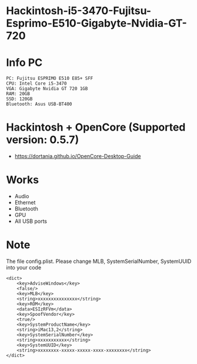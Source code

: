# Hackintosh-i5-3470-Fujitsu-Esprimo-E510-Gigabyte-Nvidia-GT-720

# Info PC

```
PC: Fujitsu ESPRIMO E510 E85+ SFF
CPU: Intel Core i5-3470
VGA: Gigabyte Nvidia GT 720 1GB
RAM: 20GB
SSD: 120GB
Bluetooth: Asus USB-BT400
```

# Hackintosh + OpenCore (Supported version: 0.5.7)

- https://dortania.github.io/OpenCore-Desktop-Guide

# Works

- Audio
- Ethernet
- Bluetooth
- GPU
- All USB ports

# Note

The file config.plist. Please change MLB, SystemSerialNumber, SystemUUID into your code

```
<dict>
    <key>AdviseWindows</key>
    <false/>
    <key>MLB</key>
    <string>xxxxxxxxxxxxxxx</string>
    <key>ROM</key>
    <data>ESIzRFVm</data>
    <key>SpoofVendor</key>
    <true/>
    <key>SystemProductName</key>
    <string>iMac13,2</string>
    <key>SystemSerialNumber</key>
    <string>xxxxxxxxxxx</string>
    <key>SystemUUID</key>
    <string>xxxxxxxx-xxxxx-xxxxx-xxxx-xxxxxxxx</string>
</dict>
```
